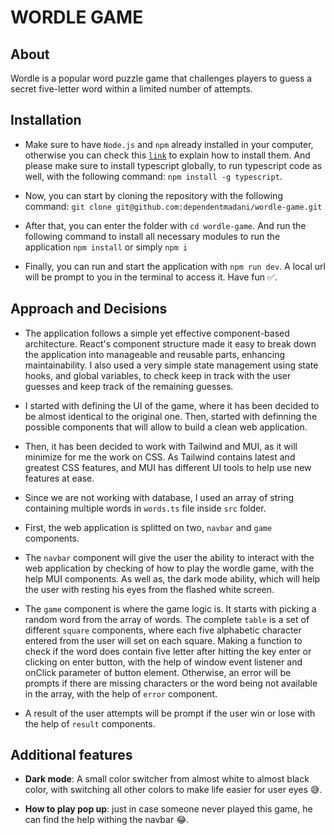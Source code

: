 # WORDLE GAME

## About

Wordle is a popular word puzzle game that challenges players to guess a secret five-letter word within a limited number of attempts. 

## Installation

- Make sure to have `Node.js` and `npm` already installed in your computer, otherwise you can check this [`link`](https://radixweb.com/blog/installing-npm-and-nodejs-on-windows-and-mac) to explain how to install them. And please make sure to install typescript globally, to run typescript code as well, with the following command: `npm install -g typescript`.

- Now, you can start by cloning the repository with the following command: 
```git clone git@github.com:dependentmadani/wordle-game.git```

- After that, you can enter the folder with `cd wordle-game`. And run the following command to install all necessary modules to run the application `npm install` or simply `npm i`

- Finally, you can run and start the application with `npm run dev`. A local url will be prompt to you in the terminal to access it. Have fun ✅.

## Approach and Decisions

- The application follows a simple yet effective component-based architecture. React's component structure made it easy to break down the application into manageable and reusable parts, enhancing maintainability. I also used a very simple state management using state hooks, and global variables, to check keep in track with the user guesses and keep track of the remaining guesses.

- I started with defining the UI of the game, where it has been decided to be almost identical to the original one. Then, started with definning the possible components that will allow to build a clean web application.

- Then, it has been decided to work with Tailwind and MUI, as it will minimize for me the work on CSS. As Tailwind contains latest and greatest CSS features, and MUI has different UI tools to help use new features at ease.

- Since we are not working with database, I used an array of string containing multiple words in `words.ts` file inside `src` folder.

- First, the web application is splitted on two, `navbar` and `game` components.

- The `navbar` component will give the user the ability to interact with the web application by checking of how to play the wordle game, with the help MUI components. As well as, the dark mode ability, which will help the user with resting his eyes from the flashed white screen.

- The `game` component is where the game logic is. It starts with picking a random word from the array of words. The complete `table` is a set of different `square` components, where each five alphabetic character entered from the user will set on each square. Making a function to check if the word does contain five letter after hitting the key enter or clicking on enter button, with the help of window event listener and onClick parameter of button element. Otherwise, an error will be prompts if there are missing characters or the word being not available in the array, with the help of `error` component.

- A result of the user attempts will be prompt if the user win or lose with the help of `result` components. 

## Additional features

- <b>Dark mode</b>: A small color switcher from almost white to almost black color, with switching all other colors to make life easier for user eyes 😅.

- <b>How to play pop up</b>: just in case someone never played this game, he can find the help withing the navbar 😂.
